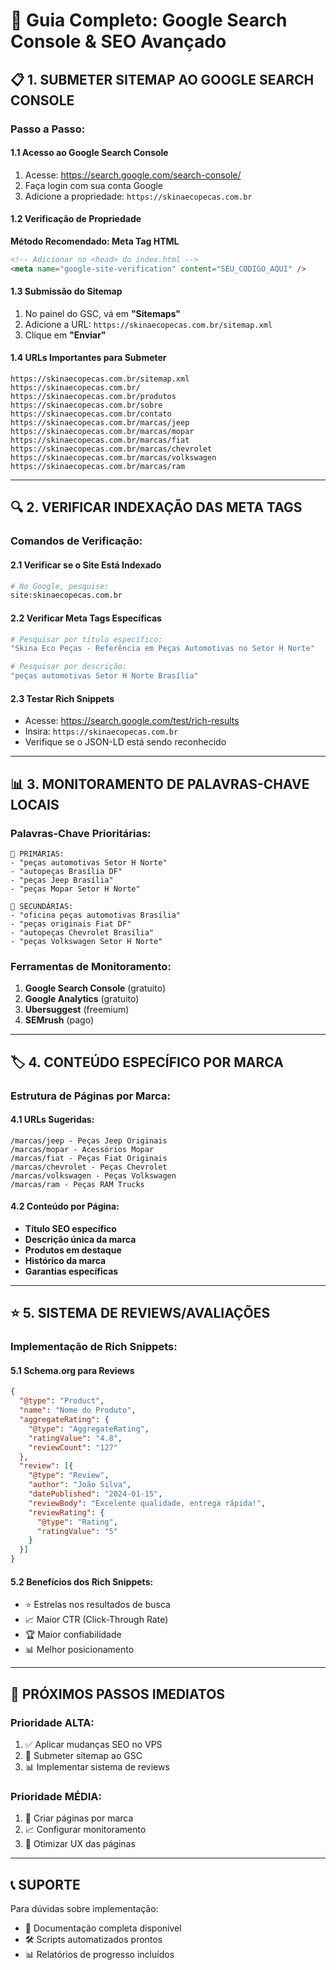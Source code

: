 # 🚀 Guia Completo: Google Search Console & SEO Avançado

## 📋 **1. SUBMETER SITEMAP AO GOOGLE SEARCH CONSOLE**

### **Passo a Passo:**

#### **1.1 Acesso ao Google Search Console**
1. Acesse: https://search.google.com/search-console/
2. Faça login com sua conta Google
3. Adicione a propriedade: `https://skinaecopecas.com.br`

#### **1.2 Verificação de Propriedade**
**Método Recomendado: Meta Tag HTML**
```html
<!-- Adicionar no <head> do index.html -->
<meta name="google-site-verification" content="SEU_CODIGO_AQUI" />
```

#### **1.3 Submissão do Sitemap**
1. No painel do GSC, vá em **"Sitemaps"**
2. Adicione a URL: `https://skinaecopecas.com.br/sitemap.xml`
3. Clique em **"Enviar"**

#### **1.4 URLs Importantes para Submeter**
```
https://skinaecopecas.com.br/sitemap.xml
https://skinaecopecas.com.br/
https://skinaecopecas.com.br/produtos
https://skinaecopecas.com.br/sobre
https://skinaecopecas.com.br/contato
https://skinaecopecas.com.br/marcas/jeep
https://skinaecopecas.com.br/marcas/mopar
https://skinaecopecas.com.br/marcas/fiat
https://skinaecopecas.com.br/marcas/chevrolet
https://skinaecopecas.com.br/marcas/volkswagen
https://skinaecopecas.com.br/marcas/ram
```

---

## 🔍 **2. VERIFICAR INDEXAÇÃO DAS META TAGS**

### **Comandos de Verificação:**

#### **2.1 Verificar se o Site Está Indexado**
```bash
# No Google, pesquise:
site:skinaecopecas.com.br
```

#### **2.2 Verificar Meta Tags Específicas**
```bash
# Pesquisar por título específico:
"Skina Eco Peças - Referência em Peças Automotivas no Setor H Norte"

# Pesquisar por descrição:
"peças automotivas Setor H Norte Brasília"
```

#### **2.3 Testar Rich Snippets**
- Acesse: https://search.google.com/test/rich-results
- Insira: `https://skinaecopecas.com.br`
- Verifique se o JSON-LD está sendo reconhecido

---

## 📊 **3. MONITORAMENTO DE PALAVRAS-CHAVE LOCAIS**

### **Palavras-Chave Prioritárias:**
```
🎯 PRIMÁRIAS:
- "peças automotivas Setor H Norte"
- "autopeças Brasília DF"
- "peças Jeep Brasília"
- "peças Mopar Setor H Norte"

🎯 SECUNDÁRIAS:
- "oficina peças automotivas Brasília"
- "peças originais Fiat DF"
- "autopeças Chevrolet Brasília"
- "peças Volkswagen Setor H Norte"
```

### **Ferramentas de Monitoramento:**
1. **Google Search Console** (gratuito)
2. **Google Analytics** (gratuito)
3. **Ubersuggest** (freemium)
4. **SEMrush** (pago)

---

## 🏷️ **4. CONTEÚDO ESPECÍFICO POR MARCA**

### **Estrutura de Páginas por Marca:**

#### **4.1 URLs Sugeridas:**
```
/marcas/jeep - Peças Jeep Originais
/marcas/mopar - Acessórios Mopar
/marcas/fiat - Peças Fiat Originais
/marcas/chevrolet - Peças Chevrolet
/marcas/volkswagen - Peças Volkswagen
/marcas/ram - Peças RAM Trucks
```

#### **4.2 Conteúdo por Página:**
- **Título SEO específico**
- **Descrição única da marca**
- **Produtos em destaque**
- **Histórico da marca**
- **Garantias específicas**

---

## ⭐ **5. SISTEMA DE REVIEWS/AVALIAÇÕES**

### **Implementação de Rich Snippets:**

#### **5.1 Schema.org para Reviews**
```json
{
  "@type": "Product",
  "name": "Nome do Produto",
  "aggregateRating": {
    "@type": "AggregateRating",
    "ratingValue": "4.8",
    "reviewCount": "127"
  },
  "review": [{
    "@type": "Review",
    "author": "João Silva",
    "datePublished": "2024-01-15",
    "reviewBody": "Excelente qualidade, entrega rápida!",
    "reviewRating": {
      "@type": "Rating",
      "ratingValue": "5"
    }
  }]
}
```

#### **5.2 Benefícios dos Rich Snippets:**
- ⭐ Estrelas nos resultados de busca
- 📈 Maior CTR (Click-Through Rate)
- 🏆 Maior confiabilidade
- 📊 Melhor posicionamento

---

## 🎯 **PRÓXIMOS PASSOS IMEDIATOS**

### **Prioridade ALTA:**
1. ✅ Aplicar mudanças SEO no VPS
2. 🔄 Submeter sitemap ao GSC
3. 📊 Implementar sistema de reviews

### **Prioridade MÉDIA:**
1. 📝 Criar páginas por marca
2. 📈 Configurar monitoramento
3. 🎨 Otimizar UX das páginas

---

## 📞 **SUPORTE**

Para dúvidas sobre implementação:
- 📧 Documentação completa disponível
- 🛠️ Scripts automatizados prontos
- 📊 Relatórios de progresso incluídos